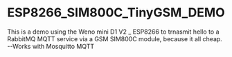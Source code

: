 # ESP8266_SIM800C_TinyGSM_DEMO
This is a demo using the Weno mini D1 V2 _ ESP8266 to trnasmit hello to a RabbitMQ MQTT service via a GSM SIM800C module, because it all cheap.
--Works with Mosquitto MQTT
